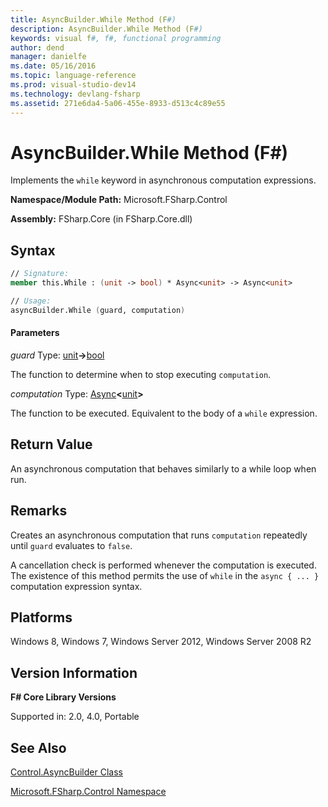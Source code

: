 ```yaml
---
title: AsyncBuilder.While Method (F#)
description: AsyncBuilder.While Method (F#)
keywords: visual f#, f#, functional programming
author: dend
manager: danielfe
ms.date: 05/16/2016
ms.topic: language-reference
ms.prod: visual-studio-dev14
ms.technology: devlang-fsharp
ms.assetid: 271e6da4-5a06-455e-8933-d513c4c89e55 
---
```


# AsyncBuilder.While Method (F#)

Implements the `while` keyword in asynchronous computation expressions.

**Namespace/Module Path:** Microsoft.FSharp.Control

**Assembly:** FSharp.Core (in FSharp.Core.dll)


## Syntax

```fsharp
// Signature:
member this.While : (unit -> bool) * Async<unit> -> Async<unit>

// Usage:
asyncBuilder.While (guard, computation)
```

#### Parameters
*guard*
Type: [unit](https://msdn.microsoft.com/library/00b837c2-6c8a-483a-87d3-0479c64037a7)**-&gt;**[bool](https://msdn.microsoft.com/library/89c0cf9c-49ce-4207-a3be-555851a67dd5)


The function to determine when to stop executing `computation`.


*computation*
Type: [Async](https://msdn.microsoft.com/library/e0b28ea2-dea5-4021-b2b9-d7d4761babde)**&lt;**[unit](https://msdn.microsoft.com/library/00b837c2-6c8a-483a-87d3-0479c64037a7)**&gt;**


The function to be executed. Equivalent to the body of a `while` expression.

## Return Value

An asynchronous computation that behaves similarly to a while loop when run.

## Remarks
Creates an asynchronous computation that runs `computation` repeatedly until `guard` evaluates to `false`.

A cancellation check is performed whenever the computation is executed. The existence of this method permits the use of `while` in the `async { ... }` computation expression syntax.

## Platforms
Windows 8, Windows 7, Windows Server 2012, Windows Server 2008 R2


## Version Information
**F# Core Library Versions**

Supported in: 2.0, 4.0, Portable

## See Also
[Control.AsyncBuilder Class](Control.AsyncBuilder-Class-%5BFSharp%5D.md)

[Microsoft.FSharp.Control Namespace](Microsoft.FSharp.Control-Namespace-%5BFSharp%5D.md)